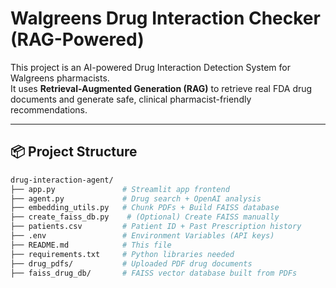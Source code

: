 # Walgreens Drug Interaction Checker (RAG-Powered)

This project is an AI-powered Drug Interaction Detection System for Walgreens pharmacists.  
It uses **Retrieval-Augmented Generation (RAG)** to retrieve real FDA drug documents and generate safe, clinical pharmacist-friendly recommendations.

---

## 📦 Project Structure

```bash
drug-interaction-agent/
├── app.py               # Streamlit app frontend
├── agent.py             # Drug search + OpenAI analysis
├── embedding_utils.py   # Chunk PDFs + Build FAISS database
├── create_faiss_db.py    # (Optional) Create FAISS manually
├── patients.csv         # Patient ID + Past Prescription history
├── .env                 # Environment Variables (API keys)
├── README.md            # This file
├── requirements.txt     # Python libraries needed
├── drug_pdfs/           # Uploaded PDF drug documents
├── faiss_drug_db/       # FAISS vector database built from PDFs
